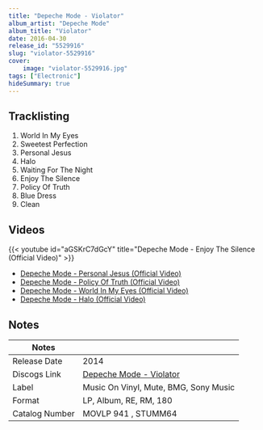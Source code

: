 ```yaml
---
title: "Depeche Mode - Violator"
album_artist: "Depeche Mode"
album_title: "Violator"
date: 2016-04-30
release_id: "5529916"
slug: "violator-5529916"
cover:
    image: "violator-5529916.jpg"
tags: ["Electronic"]
hideSummary: true
---
```


## Tracklisting
1. World In My Eyes
2. Sweetest Perfection
3. Personal Jesus
4. Halo
5. Waiting For The Night
6. Enjoy The Silence
7. Policy Of Truth
8. Blue Dress
9. Clean

## Videos
{{< youtube id="aGSKrC7dGcY" title="Depeche Mode - Enjoy The Silence (Official Video)" >}}
- [Depeche Mode - Personal Jesus (Official Video)](https://www.youtube.com/watch?v=u1xrNaTO1bI)
- [Depeche Mode - Policy Of Truth (Official Video)](https://www.youtube.com/watch?v=M2VBmHOYpV8)
- [Depeche Mode - World In My Eyes (Official Video)](https://www.youtube.com/watch?v=nhZdL4JlnxI)
- [Depeche Mode - Halo (Official Video)](https://www.youtube.com/watch?v=iEH4eqtK8SU)

## Notes

| Notes          |             |
| ---------------| ----------- |
| Release Date   | 2014 |
| Discogs Link   | [Depeche Mode - Violator](https://www.discogs.com/release/5529916) |
| Label          | Music On Vinyl, Mute, BMG, Sony Music |
| Format         | LP, Album, RE, RM, 180 |
| Catalog Number | MOVLP 941 , STUMM64 |

